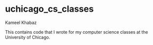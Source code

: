 # uchicago_cs_classes
Kameel Khabaz

This contains code that I wrote for my computer science classes 
at the University of Chicago.
